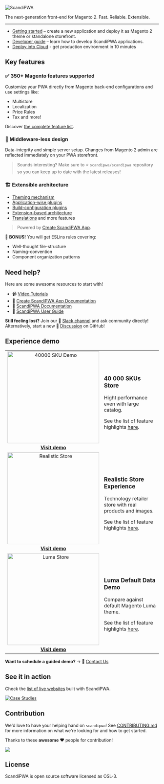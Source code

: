 ![ScandiPWA](https://user-images.githubusercontent.com/29531824/104035590-fc25fb00-51da-11eb-9171-d5f2e9211753.png)

The next-generation front-end for Magento 2. Fast. Reliable. Extensible.

---

- [Getting started](https://docs.scandipwa.com/?utm_source=github&utm_medium=readme&utm_campaign=general) – create a new application and deploy it as Magento 2 theme or standalone storefront.
- [Developer guide](https://docs.scandipwa.com/getting-started-1) – learn how to develop ScandiPWA applications.
- [Deploy into Cloud](https://readymage.com/?utm_source=github&utm_medium=readme&utm_campaign=general) - get production environment in 10 minutes

## Key features

### :white_check_mark: 350+ Magento features supported 

Customize your PWA directly from Magento  back-end configurations and use settings like:

- Multistore
- Localization
- Price Rules
- Tax and more!

Discover [the complete feature list](https://manual.scandipwa.com/).

### :vertical_traffic_light: Middleware-less design

Data-integrity and simple server setup. Changes from Magento 2 admin are reflected immediately on your PWA storefront.

> Sounds interesting? Make sure to
:star: `scandipwa/scandipwa` repository so you can keep up to date with the latest releases!

### :building_construction: Extensible architecture 

- [Theming mechanism](https://docs.create-scandipwa-app.com/themes/extensions-and-themes?utm_source=github&utm_medium=readme&utm_campaign=general) 
- [Application-wise plugins](https://docs.create-scandipwa-app.com/extensions/application-plugins?utm_source=github&utm_medium=readme&utm_campaign=general)
- [Build-configuration plugins](https://docs.create-scandipwa-app.com/extensions/build-configuration-plugins?utm_source=github&utm_medium=readme&utm_campaign=general)
- [Extension-based architecture](https://docs.create-scandipwa-app.com/extensions/extensions?utm_source=github&utm_medium=readme&utm_campaign=general)
- [Translations](https://docs.create-scandipwa-app.com/building-your-app/internationalization?utm_source=github&utm_medium=readme&utm_campaign=general) and more features 

> Powered by [Create ScandiPWA App](https://github.com/scandipwa/create-scandipwa-app).

:gift: **BONUS!** You will get ESLins rules covering:

- Well-thought file-structure
- Naming-convention
- Component organization patterns

## Need help?

Here are some awesome resources to start with!

- :video_camera: [Video Tutorials](https://www.youtube.com/channel/UCvnxo7rh5NRwvMHtJga9fww/videos)
- :blue_book: [Create ScandiPWA App Documentation](https://docs.create-scandipwa-app.com/https://docs.scandipwa.com/?utm_source=github&utm_medium=readme&utm_campaign=general)
- :orange_book: [ScandiPWA Documentation](https://docs.scandipwa.com/?utm_source=github&utm_medium=readme&utm_campaign=general)
- :green_book: [ScandiPWA User Guide](https://manual.scandipwa.com/?utm_source=github&utm_medium=readme&utm_campaign=general)

**Still feeling lost?** Join our :busts_in_silhouette: [Slack channel](https://join.slack.com/t/scandipwa/shared_invite/enQtNzE2Mjg1Nzg3MTg5LTQwM2E2NmQ0NmQ2MzliMjVjYjQ1MTFiYWU5ODAyYTYyMGQzNWM3MDhkYzkyZGMxYTJlZWI1N2ExY2Q1MDMwMTk) and ask community directly! Alternatively, start a new :speech_balloon: [Discussion](https://github.com/scandipwa/scandipwa/discussions) on GitHub!

## Experience demo

<table>
  <tbody>
    <tr>
      <td align="center" valign="middle">
        <a href="https://https://40kskudemo.scandipwa.com/?utm_source=github&utm_medium=readme&utm_campaign=general">
          <img
            src="https://user-images.githubusercontent.com/52198221/102813236-23a25880-43d1-11eb-802d-047bce753f72.png"
            alt="40000 SKU Demo" width="300px"/>
        </a>
        <a href="https://https://40kskudemo.scandipwa.com/?utm_source=github&utm_medium=readme&utm_campaign=general"><br><strong>Visit demo</strong></a><br>
      </td>
      <td align="left" valign="center">
        <h3>40 000 SKUs Store</h3>
        <p>Hight performance even with large catalog.</p>
        <p>See the list of feature highlights <a href="https://scandipwa.com/demo?utm_source=github&utm_medium=readme&utm_campaign=general">here</a>.</p>
      </td>
    </tr>
    <tr>
      <td align="center" valign="middle">
        <a href="https://tech-demo.scandipwa.com">
          <img
            src="https://user-images.githubusercontent.com/52198221/102813239-256c1c00-43d1-11eb-99f3-df6c39f69740.png"
            alt="Realistic Store" width="300px" />
        </a>
         <a href="https://tech-demo.scandipwa.com/?utm_source=github&utm_medium=readme&utm_campaign=general"><br><strong>Visit demo</strong></a><br>
      </td>
      <td align="left" valign="center">
        <h3>Realistic Store Experience</h3><p>Technology retailer store with
        real products and images.</p><p> See the list of feature highlights <a href="https://scandipwa.com/demo">here</a>.</p>
      </td>
    </tr>
     <tr>
      <td align="center" valign="middle">
        <a href="https://luma-demo.scandipwa.com/?utm_source=github&utm_medium=readme&utm_campaign=general">
          <img
            src="https://user-images.githubusercontent.com/52198221/102813232-22712b80-43d1-11eb-8681-54fe180b6349.png"
            alt="Luma Store" width="300px" />
        </a>
         <a href="https://luma-demo.scandipwa.com/?utm_source=github&utm_medium=readme&utm_campaign=general"><br><strong>Visit demo</strong></a><br>
      </td>
      <td align="left" valign="center">
        <h3>Luma Default Data Demo</h3><p>Compare against default
        Magento Luma theme.</p><p> See the list of feature highlights <a href="https://scandipwa.com/demo">here</a>.</p>
      </td>
    </tr>
  </tbody>
</table>

**Want to schedule a guided demo?** &rarr; :email: [Contact Us](https://scandipwa.com/contact-us?utm_source=github&utm_medium=readme&utm_campaign=general)

## See it in action

Check the [list of live websites](https://scandipwa.com/case-studies.html?utm_source=github&utm_medium=readme&utm_campaign=general) built with ScandiPWA.

[![Case Studies](https://user-images.githubusercontent.com/52198221/103226455-d70ccf00-4934-11eb-9753-ad1b0000733c.png)](https://scandipwa.com/case-studies.html?utm_source=github&utm_medium=readme&utm_campaign=general)

## Contribution

We'd love to have your helping hand on `scandipwa`! See [CONTRIBUTING.md](./CONTRIBUTING.md) for more information on what we're looking for and how to get started.

Thanks to these **awesome** :heart: people for contribution!

<a href="https://github.com/scandipwa/scandipwa/graphs/contributors">
<img src="https://contributors-img.web.app/image?repo=scandipwa/scandipwa" />
</a>

## License

ScandiPWA is open source software licensed as OSL-3.
